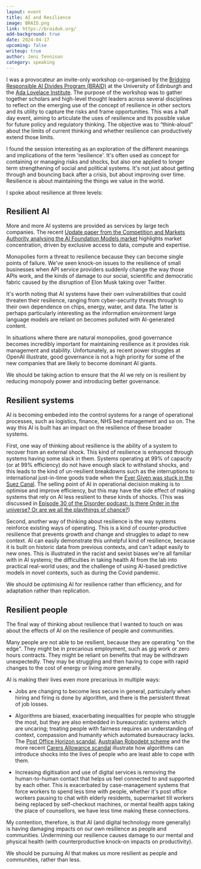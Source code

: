 ```yaml
---
layout: event
title: AI and Resilience
image: BRAID.png
link: https://braiduk.org/
add-background: true
date: 2024-04-17
upcoming: false
writeup: true
author: Jeni Tennison
category: speaking
---
```

I was a provocateur an invite-only workshop co-organised by the [Bridging Responsible AI Divides Program (BRAID)](https://braiduk.org/) at the University of Edinburgh and the [Ada Lovelace Institute](https://www.adalovelaceinstitute.org/). The purpose of the workshop was to gather together scholars and high-level thought leaders across several disciplines to reflect on the emerging use of the concept of resilience in other sectors and its utility to capture the risks and frame opportunities. This was a half day event, aiming to articulate the uses of resilience and its possible value for future policy and regulatory thinking. The objective was to “think-aloud” about the limits of current thinking and whether resilience can
productively extend those limits.

<!--more-->

I found the session interesting as an exploration of the different meanings and implications of the term 'resilience'. It's often used as concept for containing or managing risks and shocks, but also one applied to longer term strengthening of social and political systems. It's not just about getting through and bouncing back after a crisis, but about improving over time. Resilience is about maintaining the things we value in the world.

I spoke about resilience at three levels:

## Resilient AI

More and more AI systems are provided as services by large tech companies. The recent [Update paper from the Competition and Markets Authority analysing the AI Foundation Models market](https://www.gov.uk/government/publications/ai-foundation-models-update-paper) highlights market concentration, driven by exclusive access to data, compute and expertise.

Monopolies form a threat to resilience because they can become single points of failure. We've seen knock-on issues to the resilience of small businesses when API service providers suddenly change the way those APIs work, and the kinds of damage to our social, scientific and democratic fabric caused by the disruption of Elon Musk taking over Twitter.

It's worth noting that AI systems have their own vulnerabilities that could threaten their resilience, ranging from cyber-security threats through to their own dependence on chips, energy, water, and data. The latter is perhaps particularly interesting as the information environment large language models are reliant on becomes polluted with AI-generated content.

In situations where there are natural monopolies, good governance becomes incredibly important for maintaining resilience as it provides risk management and stability. Unfortunately, as recent power struggles at OpenAI illustrate, good governance is not a high priority for some of the new companies that are likely to become dominant AI giants.

We should be taking action to ensure that the AI we rely on is resilient by reducing monopoly power and introducing better governance.

## Resilient systems

AI is becoming embeded into the control systems for a range of operational processes, such as logistics, finance, NHS bed management and so on. The way this AI is built has an impact on the resilience of these broader systems.

First, one way of thinking about resilience is the ability of a system to recover from an external shock. This kind of resilience is enhanced through systems having some slack in them. Systems operating at 99% of capacity (or at 99% efficiency) do not have enough slack to withstand shocks, and this leads to the kind of un-resilient breakdowns such as the interruptions to international just-in-time goods trade when the [Ever Given was stuck in the Suez Canal](https://en.wikipedia.org/wiki/2021_Suez_Canal_obstruction). The selling point of AI in operational decision making is to optimise and improve efficiency, but this may have the side effect of making systems that rely on AI less resilient to these kinds of shocks. (This was discussed in [Episode 30 of the Disorder podcast: Is there Order in the universe? Or are we all the playthings of chance?](https://open.spotify.com/episode/1OlCuRrYEci2kFRdUXckDB?si=6GUQVvZKSzesgfB0aTTVIg))

Second, another way of thinking about resilience is the way systems reinforce existing ways of operating. This is a kind of counter-productive resilience that prevents growth and change and struggles to adapt to new context. AI can easily demonstrate this unhelpful kind of resilience, because it is built on historic data from previous contexts, and can't adapt easily to new ones. This is illustrated in the racist and sexist biases we're all familiar with in AI systems; the difficulties in taking health AI from the lab into practical real-world uses; and the challenge of using AI-based predictive models in novel contexts, such as during the Covid pandemic.

We should be optimising AI for resilience rather than efficiency, and for adaptation rather than replication.

## Resilient people

The final way of thinking about resilience that I wanted to touch on was about the effects of AI on the resilience of people and communities.

Many people are not able to be resilient, because they are operating "on the edge". They might be in precarious employment, such as gig work or zero hours contracts. They might be reliant on benefits that may be withdrawn unexpectedly. They may be struggling and then having to cope with rapid changes to the cost of energy or living more generally.

AI is making their lives even more precarious in multiple ways:

  * Jobs are changing to become less secure in general, particularly when hiring and firing is done by algorithm, and there is the persistent threat of job losses.

  * Algorithms are biased, exacerbating inequalities for people who struggle the most, but they are also embedded in bureaucratic systems which are uncaring; treating people with fairness requires an understanding of context, compassion and humanity which automated bureaucracy lacks. The [Post Office Horizon scandal](https://en.wikipedia.org/wiki/British_Post_Office_scandal), [Australian Robodebt scheme](https://en.wikipedia.org/wiki/Robodebt_scheme) and the more recent [Carers Allowance scandal](https://www.theguardian.com/society/article/2024/may/09/dwp-unchecked-database-leaves-tens-thousands-carers-risk-debt) illustrate how algorithms can introduce shocks into the lives of people who are least able to cope with them.

  * Increasing digitisation and use of digital services is removing the human-to-human contact that helps us feel connected to and supported by each other. This is exacerbated by case-management systems that force workers to spend less time with people, whether it's post office workers pausing to chat witih elderly residents, supermarket till workers being replaced by self-checkout machines, or mental health apps taking the place of counsellors, we have less time making these connections.

My contention, therefore, is that AI (and digital technology more generally) is having damaging impacts on our own resilience as people and communities. Undermining our resilience causes damage to our mental and physical health (with counterproductive knock-on impacts on productivity).

We should be pursuing AI that makes us more resilient as people and communities, rather than less.


